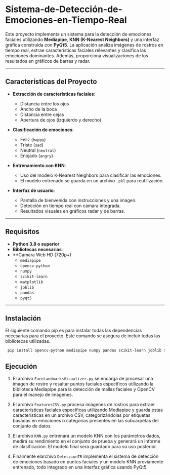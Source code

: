 # Sistema-de-Detección-de-Emociones-en-Tiempo-Real

Este proyecto implementa un sistema para la detección de emociones faciales utilizando **Mediapipe**, **KNN (K-Nearest Neighbors)** y una interfaz gráfica construida con **PyQt5**. La aplicación analiza imágenes de rostros en tiempo real, extrae características faciales relevantes y clasifica las emociones dominantes. Además, proporciona visualizaciones de los resultados en gráficos de barras y radar.

---

## Características del Proyecto

- **Extracción de características faciales**:
  - Distancia entre los ojos
  - Ancho de la boca
  - Distancia entre cejas
  - Apertura de ojos (izquierdo y derecho)
  
- **Clasificación de emociones**:
  - Feliz (`happy`)
  - Triste (`sad`)
  - Neutral (`neutral`)
  - Enojado (`angry`)

- **Entrenamiento con KNN**:
  - Uso del modelo K-Nearest Neighbors para clasificar las emociones.
  - El modelo entrenado se guarda en un archivo `.pkl` para reutilización.

- **Interfaz de usuario**:
  - Pantalla de bienvenida con instrucciones y una imagen.
  - Detección en tiempo real con cámara integrada.
  - Resultados visuales en gráficos radar y de barras.

---

## Requisitos

- **Python 3.8 o superior**
- **Bibliotecas necesarias**:
- **Camara Web HD (720p+)
  - `mediapipe`
  - `opencv-python`
  - `numpy`
  - `scikit-learn`
  - `matplotlib`
  - `joblib`
  - `pandas`
  - `pyqt5`

---

## Instalación

El siguiente comando pip es para instalar todas las dependencias necesarias para el proyecto. Este comando se asegura de incluir todas las bibliotecas utilizadas.
   ```bash
    pip install opencv-python mediapipe numpy pandas scikit-learn joblib matplotlib pyqt5
   ``` 
## Ejecución

1. El archivo `FaceLandmarksVisualizer.py` se encarga de procesar una imagen de rostro y resaltar puntos faciales específicos utilizando la biblioteca Mediapipe para la detección de mallas faciales y OpenCV para el manejo de imágenes. 

2. El archivo `FeaturesCSV.py` procesa imágenes de rostros para extraer características faciales específicas utilizando Mediapipe y guarda estas características en un archivo CSV, categorizándolas por etiquetas basadas en emociones o categorías presentes en las subcarpetas del conjunto de datos.

3. El archivo `KNN.py` entrenará un modelo KNN con los parámetros dados, medirá su rendimiento en el conjunto de prueba y generará un informe de clasificación. El modelo final será guardado para su uso posterior.

4. Finalmente elarchivo `DeteccionTR` implementa el sistema de detección de emociones basado en puntos faciales y un modelo KNN previamente entrenado, todo integrado en una interfaz gráfica usando PyQt5.
